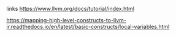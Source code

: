 links 
https://www.llvm.org/docs/tutorial/index.html

https://mapping-high-level-constructs-to-llvm-ir.readthedocs.io/en/latest/basic-constructs/local-variables.html